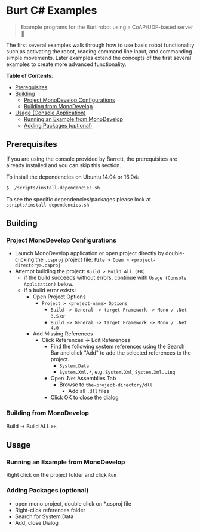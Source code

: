 # Burt C# Examples
> Example programs for the Burt robot using a CoAP/UDP-based server :robot:

The first several examples walk through how to use basic robot functionality such as
activating the robot, reading command line input, and commanding simple movements.
Later examples extend the concepts of the first several examples to create
more advanced functionality.

**Table of Contents**:
<!-- TOC depthFrom:2 depthTo:6 withLinks:1 updateOnSave:1 orderedList:0 -->

- [Prerequisites](#prerequisites)
- [Building](#building)
	- [Project MonoDevelop Configurations](#project-monodevelop-configurations)
	- [Building from MonoDevelop](#building-from-monodevelop)
- [Usage (Console Application)](#usage-console-application)
	- [Running an Example from MonoDevelop](#running-an-example-from-monodevelop)
	- [Adding Packages (optional)](#adding-packages-optional)

<!-- /TOC -->

## Prerequisites

If you are using the console provided by Barrett, the prerequisites are already
installed and you can skip this section.

To install the dependencies on Ubuntu 14.04 or 16.04:

```bash
$ ./scripts/install-dependencies.sh
```

To see the specific dependencies/packages please look at `scripts/install-dependencies.sh`

## Building

### Project MonoDevelop Configurations
- Launch MonoDevelop application or open project directly by double-clicking the `.csproj` project file: `File > Open > <project-directory>.csproj`
- Attempt building the project: `Build > Build All (F8)`
  - if the build succeeds without errors, continue with `Usage (Console Application)` below.
  - if a build error exists:
      - Open Project Options
        - `Project > <project-name> Options`
          - `Build -> General -> target Framework -> Mono / .Net 3.5` or
          - `Build -> General -> target Framework -> Mono / .Net 4.0`
      - Add Missing References
        - Click References -> Edit References
          - Find the following system references using the Search Bar and click "Add" to add the selected references to the project.
            - `System.Data`
            - `System.Xml.*`, e.g. `System.Xml`, `System.Xml.Linq`
          - Open .Net Assemblies Tab
            - Browse to `the-project-directory/dll`
              - Add all `.dll` files
          - Click OK to close the dialog

### Building from MonoDevelop

Build -> Build ALL `F8`

## Usage

### Running an Example from MonoDevelop

Right click on the project folder and click `Run`

### Adding Packages (optional)

- open mono project, double click on *.csproj file
- Right-click references folder
- Search for System.Data
- Add, close Dialog

